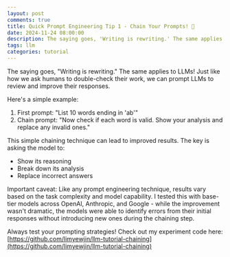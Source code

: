 ```yaml
---
layout: post
comments: true
title: Quick Prompt Engineering Tip 1 - Chain Your Prompts! 🔄
date: 2024-11-24 08:00:00
description: The saying goes, 'Writing is rewriting.' The same applies to LLMs!
tags: llm
categories: tutorial
---
```


The saying goes, "Writing is rewriting." The same applies to LLMs! Just like how we ask humans to double-check their work, we can prompt LLMs to review and improve their responses.

Here's a simple example:

1. First prompt: "List 10 words ending in 'ab'"
2. Chain prompt: "Now check if each word is valid. Show your analysis and replace any invalid ones."

This simple chaining technique can lead to improved results. The key is asking the model to:

- Show its reasoning
- Break down its analysis
- Replace incorrect answers

Important caveat: Like any prompt engineering technique, results vary based on the task complexity and model capability. I tested this with base-tier models across OpenAI, Anthropic, and Google - while the improvement wasn't dramatic, the models were able to identify errors from their initial responses without introducing new ones during the chaining step.

Always test your prompting strategies! Check out my experiment code here: [https://github.com/limyewjin/llm-tutorial-chaining](https://github.com/limyewjin/llm-tutorial-chaining)
